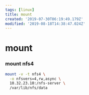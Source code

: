 ```yaml
---
tags: [linux]
title: mount
created: '2019-07-30T06:19:49.179Z'
modified: '2019-08-18T14:38:47.024Z'
---
```


# mount


### mount nfs4
```sh
mount -v -t nfs4 \
  -o nfsvers=4,rw,async \
  10.32.23.10:/nfs-server \
  /var/lib/nfs/data
```
